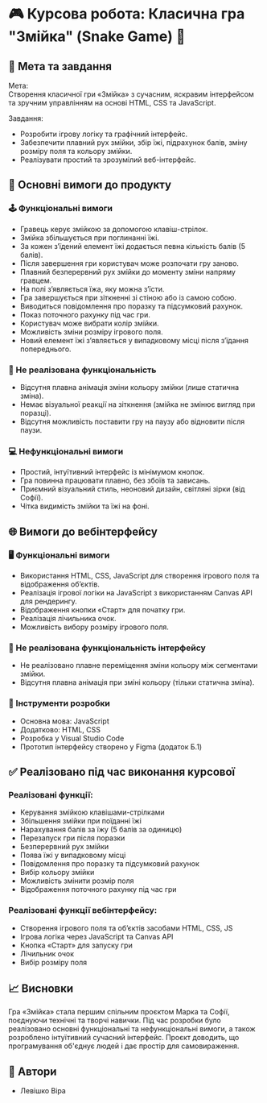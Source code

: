 # 🎮 Курсова робота: Класична гра "Змійка" (Snake Game) 🐍

## 🎯 Мета та завдання

Мета:  
Створення класичної гри «Змійка» з сучасним, яскравим інтерфейсом та зручним управлінням на основі HTML, CSS та JavaScript.

Завдання:
- Розробити ігрову логіку та графічний інтерфейс.
- Забезпечити плавний рух змійки, збір їжі, підрахунок балів, зміну розміру поля та кольору змійки.
- Реалізувати простий та зрозумілий веб-інтерфейс.

## 📝 Основні вимоги до продукту

### 🕹 Функціональні вимоги

- Гравець керує змійкою за допомогою клавіш-стрілок.
- Змійка збільшується при поглинанні їжі.
- За кожен з’їдений елемент їжі додається певна кількість балів (5 балів).
- Після завершення гри користувач може розпочати гру заново.
- Плавний безперервний рух змійки до моменту зміни напряму гравцем.
- На полі з’являється їжа, яку можна з’їсти.
- Гра завершується при зіткненні зі стіною або із самою собою.
- Виводиться повідомлення про поразку та підсумковий рахунок.
- Показ поточного рахунку під час гри.
- Користувач може вибрати колір змійки.
- Можливість зміни розміру ігрового поля.
- Новий елемент їжі з’являється у випадковому місці після з’їдання попереднього.

### 🚫 Не реалізована функціональність

- Відсутня плавна анімація зміни кольору змійки (лише статична зміна).
- Немає візуальної реакції на зіткнення (змійка не змінює вигляд при поразці).
- Відсутня можливість поставити гру на паузу або відновити після паузи.

### 💻 Нефункціональні вимоги

- Простий, інтуїтивний інтерфейс із мінімумом кнопок.
- Гра повинна працювати плавно, без збоїв та зависань.
- Приємний візуальний стиль, неоновий дизайн, світляні зірки (від Софії).
- Чітка видимість змійки та їжі на фоні.

## 🌐 Вимоги до вебінтерфейсу

### 🖥 Функціональні вимоги

- Використання HTML, CSS, JavaScript для створення ігрового поля та відображення об’єктів.
- Реалізація ігрової логіки на JavaScript з використанням Canvas API для рендерингу.
- Відображення кнопки «Старт» для початку гри.
- Реалізація лічильника очок.
- Можливість вибору розміру ігрового поля.

### 🚫 Не реалізована функціональність інтерфейсу

- Не реалізовано плавне переміщення зміни кольору між сегментами змійки.
- Відсутня плавна анімація при зміні кольору (тільки статична зміна).

### 🧩 Інструменти розробки

- Основна мова: JavaScript
- Додатково: HTML, CSS
- Розробка у Visual Studio Code
- Прототип інтерфейсу створено у Figma (додаток Б.1)

## ✅ Реалізовано під час виконання курсової

### Реалізовані функції:
- Керування змійкою клавішами-стрілками
- Збільшення змійки при поїданні їжі
- Нарахування балів за їжу (5 балів за одиницю)
- Перезапуск гри після поразки
- Безперервний рух змійки
- Поява їжі у випадковому місці
- Повідомлення про поразку та підсумковий рахунок
- Вибір кольору змійки
- Можливість змінити розмір поля
- Відображення поточного рахунку під час гри

### Реалізовані функції вебінтерфейсу:
- Створення ігрового поля та об’єктів засобами HTML, CSS, JS
- Ігрова логіка через JavaScript та Canvas API
- Кнопка «Старт» для запуску гри
- Лічильник очок
- Вибір розміру поля

## 📈 Висновки

Гра «Змійка» стала першим спільним проєктом Марка та Софії, поєднуючи технічні та творчі навички. Під час розробки було реалізовано основні функціональні та нефункціональні вимоги, а також розроблено інтуїтивний сучасний інтерфейс. Проєкт доводить, що програмування об'єднує людей і дає простір для самовираження.

## 👤 Автори

- Левішко Віра
